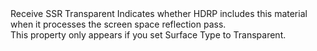 <tr>
  <td>Receive SSR Transparent</td>
  <td></td>
  <td></td>
  <td>Indicates whether HDRP includes this material when it processes the screen space reflection pass.<br>This property only appears if you set Surface Type to Transparent.</td>
</tr>